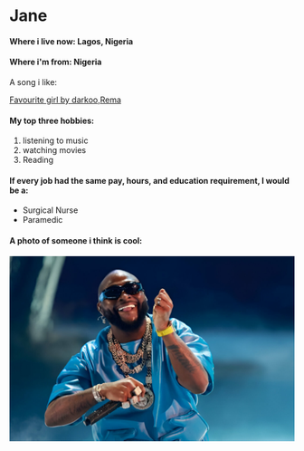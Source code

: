 # Jane

#### Where i live now: Lagos, Nigeria
#### Where i'm from: Nigeria

A song i like:

[Favourite girl by darkoo,Rema](https://open.spotify.com/track/3eRaxLLhyYHKr8oiR6NeYI?si=7f1a1cd7e3994c82)

#### My top three hobbies:

1. listening to music
1. watching movies
1. Reading

#### If every job had the same pay, hours, and education requirement, I would be a:

- Surgical Nurse
- Paramedic

#### A photo of someone i think is cool:

![Davido](Davido-2023-BET-Awards.jpg)


